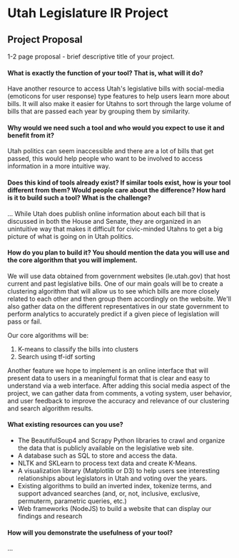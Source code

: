 # Utah Legislature IR Project

## Project Proposal

1-2 page proposal - brief descriptive title of your project.
 
#### What is exactly the function of your tool? That is, what will it do? 
 
 Have another resource to access Utah's legislative bills with social-media (emoticons for user response) type features to help users learn more about bills. It will also make it easier for Utahns to sort through the large volume of bills that are passed each year by grouping them by similarity.

#### Why would we need such a tool and who would you expect to use it and benefit from it? 
 
 Utah politics can seem inaccessible and there are a lot of bills that get passed, this would help people who want to be involved to access information in a more intuitive way.

#### Does this kind of tools already exist? If similar tools exist, how is your tool different from them? Would people care about the   difference? How hard is it to build such a tool? What is the challenge?

... While Utah does publish online information about each bill that is discussed in both the House and Senate, they are organized in an unintuitive way that makes it difficult for civic-minded Utahns to get a big picture of what is going on in Utah politics.  

#### How do you plan to build it? You should mention the data you will use and the core algorithm that you will implement.

We will use data obtained from government websites (le.utah.gov) that host current and past legislative bills. One of our main goals will be to create a clustering algorithm that will allow us to see which bills are more closely related to each other and then group them accordingly on the website. We'll also gather data on the different representatives in our state government to perform analytics to accurately predict if a given piece of legislation will pass or fail.

Our core algorithms will be:

1. K-means to classify the bills into clusters
2. Search using tf-idf sorting

Another feature we hope to implement is an online interface that will present data to users in a meaningful format that is clear and easy to understand via a web interface. After adding this social media aspect of the project, we can gather data from comments, a voting system, user behavior, and user feedback to improve the accuracy and relevance of our clustering and search algorithm results.

#### What existing resources can you use?

* The BeautifulSoup4 and Scrapy Python libraries to crawl and organize the data that is publicly available on the legislative web site.
* A database such as SQL to store and access the data.
* NLTK and SKLearn to process text data and create K-Means.
* A visualization library (Matplotlib or D3) to help users see interesting relationships about legislators in Utah and voting over the years.
* Existing algorithms to build an inverted index, tokenize terms, and support advanced searches (and, or, not, inclusive, exclusive, permuterm, parametric queries, etc.)
* Web frameworks (NodeJS) to build a website that can display our findings and research


#### How will you demonstrate the usefulness of your tool?
...

